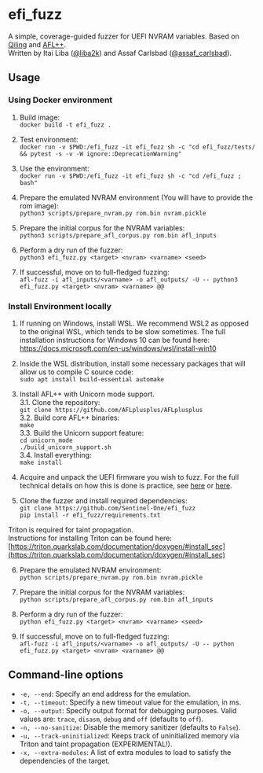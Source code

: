 # efi_fuzz
A simple, coverage-guided fuzzer for UEFI NVRAM variables.
Based on [Qiling](https://github.com/qilingframework/qiling) and [AFL++](https://github.com/AFLplusplus/AFLplusplus).\
Written by Itai Liba ([@liba2k](https://twitter.com/liba2k)) and Assaf Carlsbad ([@assaf_carlsbad](https://twitter.com/assaf_carlsbad)).

## Usage

### Using Docker environment

1. Build image:\
`docker build -t efi_fuzz .`

2. Test environment:\
`docker run -v $PWD:/efi_fuzz -it efi_fuzz sh -c "cd efi_fuzz/tests/ && pytest -s -v -W ignore::DeprecationWarning"`

3. Use the environment:\
`docker run -v $PWD:/efi_fuzz -it efi_fuzz sh -c "cd /efi_fuzz ; bash"`

4. Prepare the emulated NVRAM environment (You will have to provide the rom image): \
`python3 scripts/prepare_nvram.py rom.bin nvram.pickle`

5. Prepare the initial corpus for the NVRAM variables: \
`python3 scripts/prepare_afl_corpus.py rom.bin afl_inputs`

6. Perform a dry run of the fuzzer: \
`python3 efi_fuzz.py <target> <nvram> <varname> <seed>`

7. If successful, move on to full-fledged fuzzing: \
`afl-fuzz -i afl_inputs/<varname> -o afl_outputs/ -U -- python3 efi_fuzz.py <target> <nvram> <varname> @@`

### Install Environment locally
1. If running on Windows, install WSL. We recommend WSL2 as opposed to the original WSL, which tends to be slow sometimes. The full installation instructions for Windows 10 can be found here: https://docs.microsoft.com/en-us/windows/wsl/install-win10

2. Inside the WSL distribution, install some necessary packages that will allow us to compile C source code:\
`sudo apt install build-essential automake`

3. Install AFL++ with Unicorn mode support. \
    3.1. Clone the repository: \
    `git clone https://github.com/AFLplusplus/AFLplusplus` \
    3.2. Build core AFL++ binaries: \
    `make` \
    3.3. Build the Unicorn support feature: \
    `cd unicorn_mode` \
    `./build_unicorn_support.sh` \
    3.4. Install everything: \
    `make install`
    
4. Acquire and unpack the UEFI firmware you wish to fuzz.  For the full technical details on how this is done is practice, see [here](https://labs.sentinelone.com/moving-from-common-sense-knowledge-about-uefi-to-actually-dumping-uefi-firmware/) or [here](https://www.amazon.com/Rootkits-Bootkits-Reversing-Malware-Generation/dp/1593277164).

5. Clone the fuzzer and install required dependencies: \
`git clone https://github.com/Sentinel-One/efi_fuzz` \
`pip install -r efi_fuzz/requirements.txt`

Triton is required for taint propagation. \
Instructions for installing Triton can be found here: \
[https://triton.quarkslab.com/documentation/doxygen/#install_sec](https://triton.quarkslab.com/documentation/doxygen/#install_sec)

6. Prepare the emulated NVRAM environment: \
`python scripts/prepare_nvram.py rom.bin nvram.pickle`

7. Prepare the initial corpus for the NVRAM variables: \
`python scripts/prepare_afl_corpus.py rom.bin afl_inputs`

8. Perform a dry run of the fuzzer: \
`python efi_fuzz.py <target> <nvram> <varname> <seed>`

9. If successful, move on to full-fledged fuzzing: \
`afl-fuzz -i afl_inputs/<varname> -o afl_outputs/ -U -- python efi_fuzz.py <target> <nvram> <varname> @@`

## Command-line options
* `-e, --end`: Specify an end address for the emulation.
* `-t, --timeout`: Specify a new timeout value for the emulation, in ms.
* `-o, --output`: Specify output format for debugging purposes. Valid values are: `trace`, `disasm`, `debug` and `off` (defaults to `off`).
* `-n, --no-sanitize`: Disable the memory sanitizer (defaults to `False`).
* `-u, --track-uninitialized`: Keeps track of uninitialized memory via Triton and taint propagation (EXPERIMENTAL!). 
* `-x, --extra-modules`: A list of extra modules to load to satisfy the dependencies of the target. 
